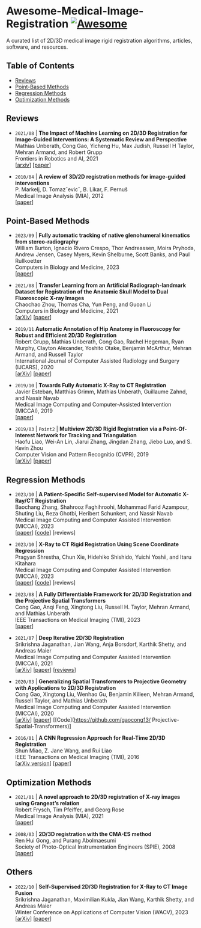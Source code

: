 # Awesome-Medical-Image-Registration [![Awesome](https://awesome.re/badge.svg)](https://awesome.re)

A  curated list of 2D/3D medical image rigid registration algorithms, articles, software, and resources.

## Table of Contents

- [Reviews](#reviews)
- [Point-Based Methods](#point-based-methods)
- [Regression Methods](#regression-methods)
- [Optimization Methods](#optimization-methods)

## Reviews

- `2021/08` | **The Impact of Machine Learning on 2D/3D Registration for Image-Guided Interventions: A Systematic Review and Perspective**  
Mathias Unberath, Cong Gao, Yicheng Hu, Max Judish, Russell H Taylor, Mehran Armand, and Robert Grupp  
Frontiers in Robotics and AI, 2021  
[[arxiv](https://arxiv.org/abs/2108.02238)]
[[paper](https://www.frontiersin.org/articles/10.3389/frobt.2021.716007/full)]

- `2010/04` | **A review of 3D/2D registration methods for image-guided interventions**  
P. Markelj, D. Tomazˇevicˇ, B. Likar, F. Pernuš  
Medical Image Analysis (MIA), 2012  
[[paper](https://www.sciencedirect.com/science/article/pii/S1361841510000368)]

## Point-Based Methods

- `2023/09` | **Fully automatic tracking of native glenohumeral kinematics from stereo-radiography**  
William Burton, Ignacio Rivero Crespo, Thor Andreassen, Moira Pryhoda, Andrew Jensen, Casey Myers, Kevin Shelburne, Scott Banks, and Paul Rullkoetter  
Computers in Biology and Medicine, 2023  
[[paper](https://www.sciencedirect.com/science/article/pii/S0010482523006546)]

- `2021/08` | **Transfer Learning from an Artificial Radiograph-landmark Dataset for Registration of the Anatomic Skull Model to Dual Fluoroscopic X-ray Images**  
Chaochao Zhou, Thomas Cha, Yun Peng, and Guoan Li  
Computers in Biology and Medicine, 2021  
[[arXiv](https://arxiv.org/abs/2108.06466)]
[[paper](https://www.sciencedirect.com/science/article/pii/S0010482521007174)]

- `2019/11` **Automatic Annotation of Hip Anatomy in Fluoroscopy for Robust and Efficient 2D/3D Registration**  
Robert Grupp, Mathias Unberath, Cong Gao, Rachel Hegeman, Ryan Murphy, Clayton Alexander, Yoshito Otake, Benjamin McArthur, Mehran Armand, and Russell Taylor  
International Journal of Computer Assisted Radiology and Surgery (IJCARS), 2020  
[[arXiv](https://arxiv.org/abs/1911.07042)]
[[paper](https://link.springer.com/article/10.1007/s11548-020-02162-7)]

- `2019/10` | **Towards Fully Automatic X-Ray to CT Registration**  
Javier Esteban, Matthias Grimm, Mathias Unberath, Guillaume Zahnd, and Nassir Navab  
Medical Image Computing and Computer-Assisted Intervention (MICCAI), 2019  
[[paper](https://link.springer.com/chapter/10.1007/978-3-030-32226-7_70)]

- `2019/03` | `Point2` | **Multiview 2D/3D Rigid Registration via a Point-Of-Interest Network for Tracking and Triangulation**  
Haofu Liao, Wei-An Lin, Jiarui Zhang, Jingdan Zhang, Jiebo Luo, and S. Kevin Zhou  
Computer Vision and Pattern Recognitio (CVPR), 2019  
[[arXiv](https://arxiv.org/abs/1903.03896)]
[[paper](https://openaccess.thecvf.com/content_CVPR_2019/papers/Liao_Multiview_2D3D_Rigid_Registration_via_a_Point-Of-Interest_Network_for_Tracking_CVPR_2019_paper.pdf)]

## Regression Methods

- `2023/10` | **A Patient-Specific Self-supervised Model for Automatic X-Ray/CT Registration**  
Baochang Zhang, Shahrooz Faghihroohi, Mohammad Farid Azampour, Shuting Liu, Reza Ghotbi, Heribert Schunkert, and Nassir Navab  
Medical Image Computing and Computer Assisted Intervention (MICCAI), 2023  
[[paper](https://link.springer.com/chapter/10.1007/978-3-031-43996-4_49)]
[[code](https://github.com/BaochangZhang/PSSS_registration)]
[reviews]

- `2023/10` | **X-Ray to CT Rigid Registration Using Scene Coordinate Regression**  
Pragyan Shrestha, Chun Xie, Hidehiko Shishido, Yuichi Yoshii, and Itaru Kitahara  
Medical Image Computing and Computer Assisted Intervention (MICCAI), 2023  
[[paper](https://link.springer.com/chapter/10.1007/978-3-031-43999-5_74)]
[[code](https://github.com/Pragyanstha/SCR-Registration)]
[reviews]

- `2023/08` | **A Fully Differentiable Framework for 2D/3D Registration and the Projective Spatial Transformers**  
Cong Gao, Anqi Feng, Xingtong Liu, Russell H. Taylor, Mehran Armand, and Mathias Unberath  
IEEE Transactions on Medical Imaging (TMI), 2023  
[[paper](https://ieeexplore.ieee.org/document/10210439)]

- `2021/07` | **Deep Iterative 2D/3D Registration**  
Srikrishna Jaganathan, Jian Wang, Anja Borsdorf, Karthik Shetty, and Andreas Maier  
Medical Image Computing and Computer Assisted Intervention (MICCAI), 2021  
[[arXiv](https://arxiv.org/abs/2107.10004)]
[[paper](https://link.springer.com/chapter/10.1007/978-3-030-87202-1_37)]
[[reviews](https://miccai2021.org/openaccess/paperlinks/2021/09/01/130-Paper2357.html)]

- `2020/03` | **Generalizing Spatial Transformers to Projective Geometry with Applications to 2D/3D Registration**  
Cong Gao, Xingtong Liu, Wenhao Gu, Benjamin Killeen, Mehran Armand, Russell Taylor, and Mathias Unberath  
Medical Image Computing and Computer Assisted Intervention (MICCAI), 2020  
[[arXiv](https://arxiv.org/abs/2003.10987)]
[[paper](https://link.springer.com/chapter/10.1007/978-3-030-59716-0_32)]
[[Code](https://github.com/gaocong13/ Projective-Spatial-Transformers)]

- `2016/01` | **A CNN Regression Approach for Real-Time 2D/3D Registration**  
Shun Miao, Z. Jane Wang, and Rui Liao  
IEEE Transactions on Medical Imaging (TMI), 2016  
[[arXiv version](https://arxiv.org/abs/1507.07505)]
[[paper](https://ieeexplore.ieee.org/document/7393571)]

## Optimization Methods

- `2021/01` | **A novel approach to 2D/3D registration of X-ray images using Grangeat’s relation**  
Robert Frysch, Tim Pfeiffer, and Georg Rose  
Medical Image Analysis (MIA), 2021  
[[paper](https://www.sciencedirect.com/science/article/pii/S1361841520301791)]

- `2008/03` | **2D/3D registration with the CMA-ES method**  
Ren Hui Gong, and Purang Abolmaesumi  
Society of Photo-Optical Instrumentation Engineers (SPIE), 2008    
[[paper](https://www.spiedigitallibrary.org/conference-proceedings-of-spie/6918/1/2D3D-registration-with-the-CMA-ES-method/10.1117/12.770331.short?SSO=1)]

## Others

- `2022/10` | **Self-Supervised 2D/3D Registration for X-Ray to CT Image Fusion**  
Srikrishna Jaganathan, Maximilian Kukla, Jian Wang, Karthik Shetty, and Andreas Maier  
Winter Conference on Applications of Computer Vision (WACV), 2023  
[[arXiv](https://arxiv.org/abs/2210.07611)]
[[paper](https://openaccess.thecvf.com/content/WACV2023/papers/Jaganathan_Self-Supervised_2D3D_Registration_for_X-Ray_to_CT_Image_Fusion_WACV_2023_paper.pdf)]
